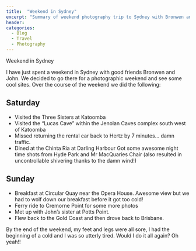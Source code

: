 ```yaml
---
title:  "Weekend in Sydney"
excerpt: "Summary of weekend photography trip to Sydney with Bronwen and John"
header:
categories: 
  - Blog
  - Travel
  - Photography
---
```


Weekend in Sydney

I have just spent a weekend in Sydney with good friends Bronwen and John. We decided to go there for a photographic weekend and see some cool sites. Over the course of the weekend we did the following:

## Saturday

* Visited the Three Sisters at Katoomba
* Visited the “Lucas Cave” within the Jenolan Caves complex south west of Katoomba
* Missed returning the rental car back to Hertz by 7 minutes… damn traffic.
* Dined at the Chinta Ria at Darling Harbour
Got some awesome night time shots from Hyde Park and Mr MacQuaries Chair (also resulted in uncontrollable shivering thanks to the damn wind!)

## Sunday

* Breakfast at Circular Quay near the Opera House. Awesome view but we had to wolf down our breakfast before it got too cold!
* Ferry ride to Cremorne Point for some more photos
* Met up with John’s sister at Potts Point.
* Flew back to the Gold Coast and then drove back to Brisbane.

By the end of the weekend, my feet and legs were all sore, I had the beginning of a cold and I was so utterly tired. Would I do it all again? Oh yeah!!

